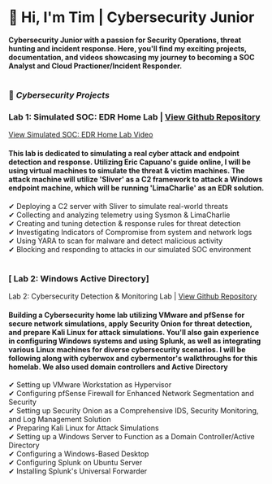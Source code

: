 # 👋 Hi, I'm Tim | Cybersecurity Junior

**Cybersecurity Junior with a passion for Security Operations, threat hunting and incident response. Here, you'll find my exciting projects, documentation, and videos showcasing my journey to becoming a SOC Analyst and Cloud Practioner/Incident Responder.**
#

### 🚀 _Cybersecurity Projects_

###   Lab 1: Simulated SOC: EDR Home Lab | [View Github Repository](https://github.com/timothydarosa/Simulated-SOC-Attack-Defense-EDR-Home-Lab)
[ View Simulated SOC: EDR Home Lab Video](https://youtu.be/O-iN99pJXZM)

<h4>This lab is dedicated to simulating a real cyber attack and endpoint detection and response. Utilizing Eric Capuano's guide online, I will be using virtual machines to simulate the threat & victim machines. The attack machine will utilize 'Sliver' as a C2 framework to attack a Windows endpoint machine, which will be running 'LimaCharlie' as an EDR solution.</h4>

✔ Deploying a C2 server with Sliver to simulate real-world threats  
✔ Collecting and analyzing telemetry using Sysmon & LimaCharlie  
✔ Creating and tuning detection & response rules for threat detection  
✔ Investigating Indicators of Compromise from system and network logs  
✔ Using YARA to scan for malware and detect malicious activity  
✔ Blocking and responding to attacks in our simulated SOC environment  

#
###  [ Lab 2: Windows Active Directory]
Lab 2: Cybersecurity Detection & Monitoring Lab | [View Github Repository](https://github.com/timothydarosa/Cybersecurity-Detection-Monitoring-Lab)

<h4>Building a Cybersecurity home lab utilizing VMware and pfSense for secure network simulations, apply Security Onion for threat detection, and prepare Kali Linux for attack simulations. You'll also gain experience in configuring Windows systems and using Splunk, as well as integrating various Linux machines for diverse cybersecurity scenarios. I will be following along with cyberwox and cybermentor's walkthroughs for this homelab. We also used domain controllers and Active Directory</h4>


✔ Setting up VMware Workstation as Hypervisor   
✔ Configuring pfSense Firewall for Enhanced Network Segmentation and Security   
✔ Setting up Security Onion as a Comprehensive IDS, Security Monitoring, and Log Management Solution   
✔ Preparing Kali Linux for Attack Simulations   
✔ Setting up a Windows Server to Function as a Domain Controller/Active Directory   
✔ Configuring a Windows-Based Desktop   
✔ Configuring Splunk on Ubuntu Server   
✔ Installing Splunk's Universal Forwarder   
